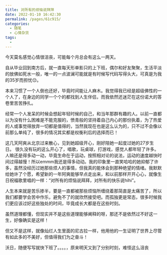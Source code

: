 ```yaml
---
title: 对所有的烦恼说拜拜
date: 2022-01-10 16:42:30
permalink: /pages/61c915/
categories:
  - 随笔
  - 心情杂货
tags:
  - 
---
```


今天莫名感觉心情很沮丧，可能每个月总会有这么一两天。

<!-- more -->

自从毕业回到南方后，就一直每天形单影只的上下班，偶尔和好友聚聚，生活平淡的放佛如死水一般，唯一的一点波澜可能就是有时候写代码写得头大，可真是为我的35岁而担忧😔。

本来习惯了一个人倒也还好，毕竟时间能让人麻木。我觉得我已经是超级佛性的一个人了，在身边的同学一个个的都找到人生伴侣，而我依然还迷茫在这份诺大的答卷里苦苦挣扎。

经常一个人发呆的时候会想起年轻时候的自己，和当年那群有趣的人。以前一直都以为没有什么困难是不能克服的，愤青般的坚持着自己内心的那份执着，为了热爱的人或事觉得放弃一切都是值得的，当然我现在也是这么认为的，只不过不会像以前那么单纯了，很多的情况其实都是权衡利后的选择而已！

这几天阿爽从北京过来散心，见到她超级开心，刚好陪她一起度过她的27岁生日。
很久没有玩的这么开心了，唱歌，玩桌球，打游戏，感觉人都年轻了许多。人嘛还是得多动一动，毕竟生命在于运动，按照相对论的说法，运动的速度越快时间过得越慢！所以emmm我还是得多动动。我的印象里一直笑哈哈的她抑郁了许多，虽然没经历过她那些烦人的事情，但我真的能体会到那种绝望的情绪。我默默给她许了个愿，希望新的一年阿爽能够早点走出来，和以前那样开开心心，就像生日祝福歌里唱的一样：“对所有的烦恼说拜拜，对所有的快乐说hihi”。

人生本来就是苦乐掺半，要是一直都被那些烦恼所缠绕着那简直是太痛苦了，所以我们都要学会苦中作乐，避免不了的就欣然接受吧。而孤独更是常态，很多时候我们更应该过好这些独处的时间，毕竟成长大都是在这些时刻。

虽然道理都懂，但现实并不是这些道理能够阐释的呀，那还不是依然过不好这一生，好像确实是这样！

但又不是这样，就像灿烂人生里面的尼古拉一样，他用他的一生证明了世界上尽管有如此多的不美好，但值得我们为之奋斗！

沃日，随便写写就快下班了。。。。，原来明天又到了分别时刻，难怪这么沮丧

 <comment/> 
